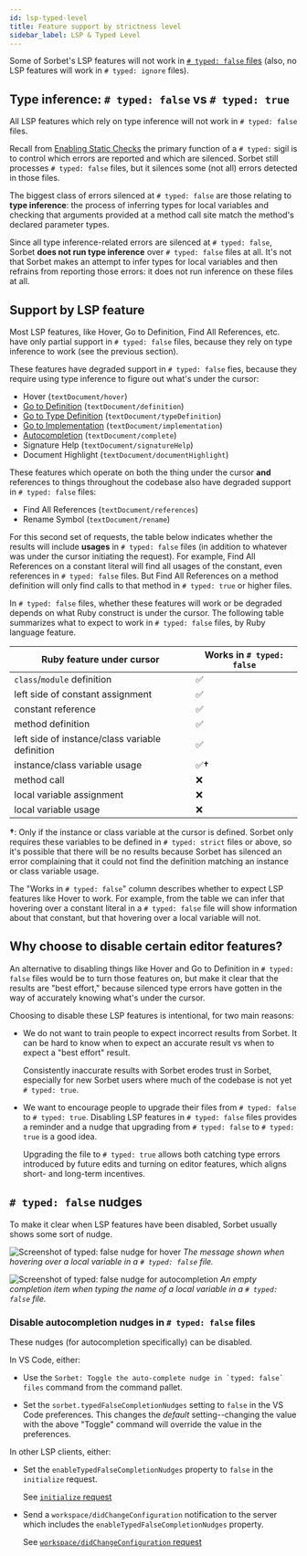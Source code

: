 ```yaml
---
id: lsp-typed-level
title: Feature support by strictness level
sidebar_label: LSP & Typed Level
---
```


Some of Sorbet's LSP features will not work in [`# typed: false` files] (also,
no LSP features will work in `# typed: ignore` files).

[`# typed: false` files]: static.md

## Type inference: `# typed: false` vs `# typed: true`

All LSP features which rely on type inference will not work in `# typed: false`
files.

Recall from [Enabling Static Checks](static.md) the primary function of a
`# typed:` sigil is to control which errors are reported and which are silenced.
Sorbet still processes `# typed: false` files, but it silences some (not all)
errors detected in those files.

The biggest class of errors silenced at `# typed: false` are those relating to
**type inference**: the process of inferring types for local variables and
checking that arguments provided at a method call site match the method's
declared parameter types.

Since all type inference-related errors are silenced at `# typed: false`, Sorbet
**does not run type inference** over `# typed: false` files at all. It's not
that Sorbet makes an attempt to infer types for local variables and then
refrains from reporting those errors: it does not run inference on these files
at all.

## Support by LSP feature

Most LSP features, like Hover, Go to Definition, Find All References, etc. have
only partial support in `# typed: false` files, because they rely on type
inference to work (see the previous section).

These features have degraded support in `# typed: false` fies, because they
require using type inference to figure out what's under the cursor:

<!-- TODO(jez) Should we have links to these LSP features eventually? -->

- Hover (`textDocument/hover`)
- [Go to Definition](go-to-def.md) (`textDocument/definition`)
- [Go to Type Definition](go-to-def.md#definition-vs-type-definition)
  (`textDocument/typeDefinition`)
- [Go to Implementation](go-to-def.md#go-to-implementations--find-all-implementations)
  (`textDocument/implementation`)
- [Autocompletion](autocompletion.md) (`textDocument/complete`)
- Signature Help (`textDocument/signatureHelp`)
- Document Highlight (`textDocument/documentHighlight`)

These features which operate on both the thing under the cursor **and**
references to things throughout the codebase also have degraded support in
`# typed: false` files:

- Find All References (`textDocument/references`)
- Rename Symbol (`textDocument/rename`)

For this second set of requests, the table below indicates whether the results
will include **usages** in `# typed: false` files (in addition to whatever was
under the cursor initiating the request). For example, Find All References on a
constant literal will find all usages of the constant, even references in
`# typed: false` files. But Find All References on a method definition will only
find calls to that method in `# typed: true` or higher files.

In `# typed: false` files, whether these features will work or be degraded
depends on what Ruby construct is under the cursor. The following table
summarizes what to expect to work in `# typed: false` files, by Ruby language
feature.

| Ruby feature under cursor                       | Works in `# typed: false` |
| ----------------------------------------------- | ------------------------- |
| `class`/`module` definition                     | ✅                        |
| left side of constant assignment                | ✅                        |
| constant reference                              | ✅                        |
| method definition                               | ✅                        |
| left side of instance/class variable definition | ✅                        |
| instance/class variable usage                   | ✅**†**                   |
| method call                                     | ❌                        |
| local variable assignment                       | ❌                        |
| local variable usage                            | ❌                        |

**†**: Only if the instance or class variable at the cursor is defined. Sorbet
only requires these variables to be defined in `# typed: strict` files or above,
so it's possible that there will be no results because Sorbet has silenced an
error complaining that it could not find the definition matching an instance or
class variable usage.

The "Works in `# typed: false`" column describes whether to expect LSP features
like Hover to work. For example, from the table we can infer that hovering over
a constant literal in a `# typed: false` file will show information about that
constant, but that hovering over a local variable will not.

## Why choose to disable certain editor features?

An alternative to disabling things like Hover and Go to Definition in
`# typed: false` files would be to turn those features on, but make it clear
that the results are "best effort," because silenced type errors have gotten in
the way of accurately knowing what's under the cursor.

Choosing to disable these LSP features is intentional, for two main reasons:

- We do not want to train people to expect incorrect results from Sorbet. It can
  be hard to know when to expect an accurate result vs when to expect a "best
  effort" result.

  Consistently inaccurate results with Sorbet erodes trust in Sorbet, especially
  for new Sorbet users where much of the codebase is not yet `# typed: true`.

- We want to encourage people to upgrade their files from `# typed: false` to
  `# typed: true`. Disabling LSP features in `# typed: false` files provides a
  reminder and a nudge that upgrading from `# typed: false` to `# typed: true`
  is a good idea.

  Upgrading the file to `# typed: true` allows both catching type errors
  introduced by future edits and turning on editor features, which aligns short-
  and long-term incentives.

## `# typed: false` nudges

To make it clear when LSP features have been disabled, Sorbet usually shows some
sort of nudge.

![Screenshot of typed: false nudge for hover](/img/lsp/hover-typed-false.png)
_The message shown when hovering over a local variable in a `# typed: false`
file._

![Screenshot of typed: false nudge for autocompletion](/img/lsp/typed-false-nudge.png)
_An empty completion item when typing the name of a local variable in a
`# typed: false` file._

### Disable autocompletion nudges in `# typed: false` files

These nudges (for autocompletion specifically) can be disabled.

In VS Code, either:

- Use the `` Sorbet: Toggle the auto-complete nudge in `typed: false` files ``
  command from the command pallet.

- Set the `sorbet.typedFalseCompletionNudges` setting to `false` in the VS Code
  preferences. This changes the _default_ setting--changing the value with the
  above "Toggle" command will override the value in the preferences.

In other LSP clients, either:

- Set the `enableTypedFalseCompletionNudges` property to `false` in the
  `initialize` request.

  See [`initialize` request](lsp.md#initialize-request)

- Send a `workspace/didChangeConfiguration` notification to the server which
  includes the `enableTypedFalseCompletionNudges` property.

  See
  [`workspace/didChangeConfiguration` request](lsp.md#workspacedidchangeconfiguration-notification)
